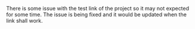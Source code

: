 There is some issue with the test link of the project so it may not expected for some time.
The issue is being fixed and it would be updated when the link shall work.
